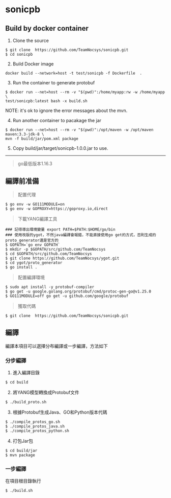 # sonicpb

## Build by docker container

1. Clone the source
```shell
$ git clone  https://github.com/TeamNocsys/sonicpb.git
$ cd sonicpb
```

2. Build Docker image
```shell
docker build --network=host -t test/sonicpb -f Dockerfile  .
```

3. Run the container to generate protobuf
```shell
$ docker run --net=host --rm -v "$(pwd)":/home/myapp:rw -w /home/myapp \
test/sonicpb:latest bash -x build.sh
```

NOTE: it's ok to ignore the error messages about the mvn.

4. Run another container to pacakage the jar
```shell
$ docker run --net=host --rm -v "$(pwd)":/opt/maven -w /opt/maven maven:3.3-jdk-8 \
mvn -f build/jar/pom.xml package
```

5. Copy build/jar/target/sonicpb-1.0.0.jar to use.

---

> go最低版本1.16.3

## 編譯前准備

> 配置代理

```shell
$ go env -w GO111MODULE=on
$ go env -w GOPROXY=https://goproxy.io,direct
```

> 下載YANG編譯工具

```shell
### 記得導出環境變量 export PATH=$PATH:$HOME/go/bin
### 使用改版的ygot，不然java編譯會報錯，不能直接使用go get的方式，否則生成的proto_generator還是官方的
$ GOPATH=`go env GOPATH`
$ mkdir -p $GOPATH/src/github.com/TeamNocsys
$ cd $GOPATH/src/github.com/TeamNocsys
$ git clone https://github.com/TeamNocsys/ygot.git
$ cd ygot/proto_generator
$ go install .
```

> 配置編譯環境

```shell
$ sudo apt install -y protobuf-compiler
$ go get -u google.golang.org/protobuf/cmd/protoc-gen-go@v1.25.0
$ GO111MODULE=off go get -u github.com/google/protobuf
```

> 獲取代碼

```shell
$ git clone  https://github.com/TeamNocsys/sonicpb.git
```

## 編譯

編譯本項目可以選擇分布編譯或一步編譯，方法如下

### 分步編譯

1. 進入編譯目錄

```shell
$ cd build
```

2. 將YANG模型轉換成Protobuf文件

```shell
$ ./build_proto.sh
```

3. 根據Protobuf生成Java、GO和Python版本代碼

```shell
$ ./compile_protos_go.sh
$ ./compile_protos_java.sh
$ ./compile_protos_python.sh
```

4. 打包Jar包

```shell
$ cd build/jar
$ mvn package
```

### 一步編譯

在項目根目錄執行
```shell
$ ./build.sh
```
